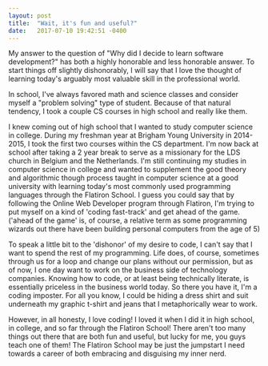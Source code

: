 ```yaml
---
layout: post
title:  "Wait, it's fun and useful?"
date:   2017-07-10 19:42:51 -0400
---
```



My answer to the question of "Why did I decide to learn software development?" has both a highly honorable and less honorable answer. To start things off slightly dishonorably, I will say that I love the thought of learning today's arguably most valuable skill in the professional world. 

In school, I've always favored math and science classes and consider myself a "problem solving" type of student. Because of that natural tendency, I took a couple CS courses in high school and really like them.

I knew coming out of high school that I wanted to study computer science in college. During my freshman year at Brigham Young University in 2014-2015, I took the first two courses within the CS department. I'm now back at school after taking a 2 year break to serve as a missionary for the LDS church in Belgium and the Netherlands. I'm still continuing my studies in computer science in college and wanted to supplement the good theory and algorithmic though process taught in computer science at a good university with learning today's most commonly used programming languages through the Flatiron School. I guess you could say that by following the Online Web Developer program through Flatiron, I'm trying to put myself on a kind of 'coding fast-track' and get ahead of the game. ('ahead of the game' is, of course, a relative term as some programming wizards out there have been building personal computers from the age of 5) 

To speak a little bit to the 'dishonor' of my desire to code, I can't say that I want to spend the rest of my programming. Life does, of course, sometimes through us for a loop and change our plans without our permission, but as of now, I one day want to work on the business side of technology companies. Knowing how to code, or at least being technically literate, is essentially priceless in the business world today. So there you have it, I'm a coding imposter. For all you know, I could be hiding a dress shirt and suit underneath my graphic t-shirt and jeans that I metaphorically wear to work.

However, in all honesty, I love coding! I loved it when I did it in high school, in college, and so far through the Flatiron School!  There aren't too many things out there that are both fun and useful, but lucky for me, you guys teach one of them! The Flatiron School may be just the jumpstart I need towards a career of both embracing and disguising my inner nerd.

